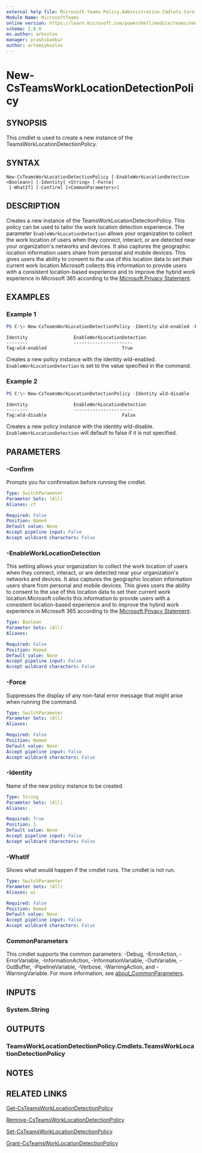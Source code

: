 ```yaml
---
external help file: Microsoft.Teams.Policy.Administration.Cmdlets.Core.dll-Help.xml
Module Name: MicrosoftTeams
online version: https://learn.microsoft.com/powershell/module/teams/new-csteamsworklocationdetectionpolicy
schema: 2.0.0
ms.author: arkozlov
manager: prashibadkur
author: artemiykozlov
---
```


# New-CsTeamsWorkLocationDetectionPolicy

## SYNOPSIS
This cmdlet is used to create a new instance of the TeamsWorkLocationDetectionPolicy.

## SYNTAX

```
New-CsTeamsWorkLocationDetectionPolicy [-EnableWorkLocationDetection <Boolean>] [-Identity] <String> [-Force]
 [-WhatIf] [-Confirm] [<CommonParameters>]
```

## DESCRIPTION
Creates a new instance of the TeamsWorkLocationDetectionPolicy. This policy can be used to tailor the work location detection experience. The parameter `EnableWorkLocationDetection` allows your organization to collect the work location of users when they connect, interact, or are detected near your organization's networks and devices. It also captures the geographic location information users share from personal and mobile devices.
This gives users the ability to consent to the use of this location data to set their current work location.Microsoft collects this information to provide users with a consistent location-based experience and to improve the hybrid work experience in Microsoft 365 according to the [Microsoft Privacy Statement](https://go.microsoft.com/fwlink/?LinkId=521839).

## EXAMPLES

### Example 1
```powershell
PS C:\> New-CsTeamsWorkLocationDetectionPolicy -Identity wld-enabled -EnableWorkLocationDetection $true
```
```output
Identity                 EnableWorkLocationDetection                                                                          
--------                 ----------------------                                                                          
Tag:wld-enabled                            True
```
Creates a new policy instance with the identity wld-enabled. `EnableWorkLocationDetection` is set to the value specified in the command.

### Example 2
```powershell
PS C:\> New-CsTeamsWorkLocationDetectionPolicy -Identity wld-disable
```
```output
Identity                 EnableWorkLocationDetection                                                                          
--------                 ----------------------                                                                          
Tag:wld-disable                            False
```
Creates a new policy instance with the identity wld-disable. `EnableWorkLocationDetection` will default to false if it is not specified.

## PARAMETERS

### -Confirm
Prompts you for confirmation before running the cmdlet.

```yaml
Type: SwitchParameter
Parameter Sets: (All)
Aliases: cf

Required: False
Position: Named
Default value: None
Accept pipeline input: False
Accept wildcard characters: False
```

### -EnableWorkLocationDetection
This setting allows your organization to collect the work location of users when they connect, interact, or are detected near your organization's networks and devices. It also captures the geographic location information users share from personal and mobile devices.
This gives users the ability to consent to the use of this location data to set their current work location.Microsoft collects this information to provide users with a consistent location-based experience and to improve the hybrid work experience in Microsoft 365 according to the [Microsoft Privacy Statement](https://go.microsoft.com/fwlink/?LinkId=521839).

```yaml
Type: Boolean
Parameter Sets: (All)
Aliases:

Required: False
Position: Named
Default value: None
Accept pipeline input: False
Accept wildcard characters: False
```

### -Force
Suppresses the display of any non-fatal error message that might arise when running the command.

```yaml
Type: SwitchParameter
Parameter Sets: (All)
Aliases:

Required: False
Position: Named
Default value: None
Accept pipeline input: False
Accept wildcard characters: False
```

### -Identity
Name of the new policy instance to be created.

```yaml
Type: String
Parameter Sets: (All)
Aliases:

Required: True
Position: 1
Default value: None
Accept pipeline input: False
Accept wildcard characters: False
```

### -WhatIf
Shows what would happen if the cmdlet runs.
The cmdlet is not run.

```yaml
Type: SwitchParameter
Parameter Sets: (All)
Aliases: wi

Required: False
Position: Named
Default value: None
Accept pipeline input: False
Accept wildcard characters: False
```

### CommonParameters
This cmdlet supports the common parameters: -Debug, -ErrorAction, -ErrorVariable, -InformationAction, -InformationVariable, -OutVariable, -OutBuffer, -PipelineVariable, -Verbose, -WarningAction, and -WarningVariable. For more information, see [about_CommonParameters](http://go.microsoft.com/fwlink/?LinkID=113216).

## INPUTS

### System.String

## OUTPUTS

### TeamsWorkLocationDetectionPolicy.Cmdlets.TeamsWorkLocationDetectionPolicy

## NOTES

## RELATED LINKS
[Get-CsTeamsWorkLocationDetectionPolicy](Get-CsTeamsWorkLocationDetectionPolicy.md)

[Remove-CsTeamsWorkLocationDetectionPolicy](Remove-CsTeamsWorkLocationDetectionPolicy.md)

[Set-CsTeamsWorkLocationDetectionPolicy](Set-CsTeamsWorkLocationDetectionPolicy.md)

[Grant-CsTeamsWorkLocationDetectionPolicy](Grant-CsTeamsWorkLocationDetectionPolicy.md)
